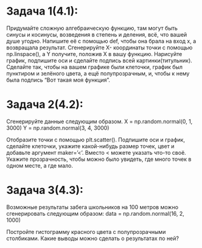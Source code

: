 # Задача 1(4.1):

Придумайте сложную алгебраическую функцию, там могут быть синусы и косинусы, возведения в степень и деления, всё, что вашей душе угодно. Напишите её с помощью def, чтобы она брала на вход x, а возвращала результат.
Сгенерируйте X- координаты точки с помощью np.linspace(), а Y получите, положив X в вашу функцию. Нарисуйте график, подпишите оси и сделайте подпись всей картинки(титульник). Сделайте так, чтобы на вашем графике были клеточки, график был пунктиром и зелёного цвета, а ещё полупрозрачным, и, чтобы к нему была подпись “Вот такая моя функция”. 

# Задача 2(4.2):

Сгенерируйте данные следующим образом.
X = np.random.normal(0, 1, 3000)
Y = np.random.normal(3, 4, 3000)

Отобразите точки с помощью plt.scatter(). Подпишите оси и график, сделайте клеточки, укажите какой-нибудь размер точек, цвет и добавьте аргумент maker=’<’. Вместо < можете указать что-то своё. Укажите прозрачность, чтобы можно было увидеть, где много точек в одном месте, а где мало.

# Задача 3(4.3):

Возможные результаты забега школьников на 100 метров можно сгенерировать следующим образом:
data = np.random.normal(16, 2, 1000)

Постройте гистограмму красного цвета с полупрозрачными столбиками. Какие выводы можно сделать о результатах по ней?
